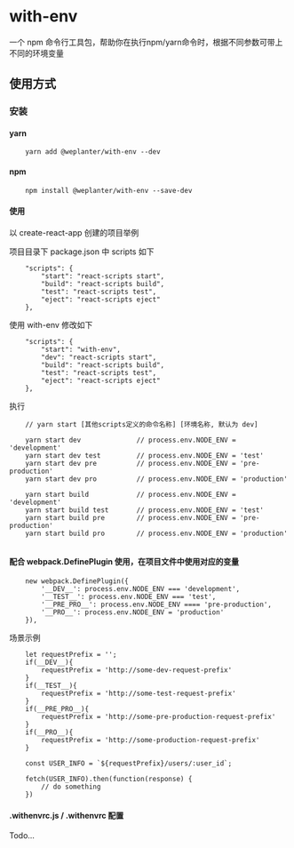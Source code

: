 # with-env
一个 npm 命令行工具包，帮助你在执行npm/yarn命令时，根据不同参数可带上不同的环境变量


## 使用方式

### 安装

#### yarn

```
    yarn add @weplanter/with-env --dev
```

#### npm

```
    npm install @weplanter/with-env --save-dev
```

#### 使用

以 create-react-app 创建的项目举例

项目目录下 package.json 中 scripts 如下

```
    "scripts": {
        "start": "react-scripts start",
        "build": "react-scripts build",
        "test": "react-scripts test",
        "eject": "react-scripts eject"
    },
```

使用 with-env 修改如下

```
    "scripts": {
        "start": "with-env",
        "dev": "react-scripts start",
        "build": "react-scripts build",
        "test": "react-scripts test",
        "eject": "react-scripts eject"
    },
```

执行

```
    // yarn start [其他scripts定义的命令名称] [环境名称, 默认为 dev]
    
    yarn start dev              // process.env.NODE_ENV = 'development'
    yarn start dev test         // process.env.NODE_ENV = 'test'
    yarn start dev pre          // process.env.NODE_ENV = 'pre-production'
    yarn start dev pro          // process.env.NODE_ENV = 'production'
    
    yarn start build            // process.env.NODE_ENV = 'development'
    yarn start build test       // process.env.NODE_ENV = 'test'
    yarn start build pre        // process.env.NODE_ENV = 'pre-production'
    yarn start build pro        // process.env.NODE_ENV = 'production'
    
```


#### 配合 webpack.DefinePlugin 使用，在项目文件中使用对应的变量

```
    new webpack.DefinePlugin({
        '__DEV__': process.env.NODE_ENV === 'development',
        '__TEST__': process.env.NODE_ENV === 'test',
        '__PRE_PRO__': process.env.NODE_ENV ==== 'pre-production',
        '__PRO__': process.env.NODE_ENV = 'production'
    }),
```

场景示例

```
    let requestPrefix = '';
    if(__DEV__){
        requestPrefix = 'http://some-dev-request-prefix'
    }
    if(__TEST__){
        requestPrefix = 'http://some-test-request-prefix'
    }
    if(__PRE_PRO__){
        requestPrefix = 'http://some-pre-production-request-prefix'
    }
    if(__PRO__){
        requestPrefix = 'http://some-production-request-prefix'
    }
    
    const USER_INFO = `${requestPrefix}/users/:user_id`;
    
    fetch(USER_INFO).then(function(response) {
        // do something
    })
```


#### .withenvrc.js / .withenvrc 配置

Todo...


